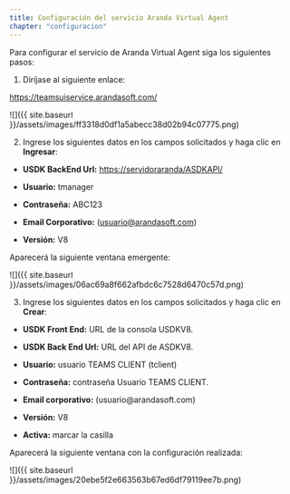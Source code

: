 ```yaml
---
title: Configuración del servicio Aranda Virtual Agent
chapter: "configuracion"
---
```


Para configurar el servicio de Aranda Virtual Agent siga los siguientes pasos:

1.  Diríjase al siguiente enlace:

<https://teamsuiservice.arandasoft.com/>

![]({{ site.baseurl }}/assets/images/ff3318d0df1a5abecc38d02b94c07775.png)

2.  Ingrese los siguientes datos en los campos solicitados y haga clic en **Ingresar**:

-   **USDK BackEnd Url:** <https://servidoraranda/ASDKAPI/>

-   **Usuario:** tmanager

-   **Contraseña:** ABC123

-   **Email Corporativo:** (usuario@arandasoft.com)

-   **Versión:** V8

Aparecerá la siguiente ventana emergente:

![]({{ site.baseurl }}/assets/images/06ac69a8f662afbdc6c7528d6470c57d.png)

3.  Ingrese los siguientes datos en los campos solicitados y haga clic en **Crear**:

-   **USDK Front End:** URL de la consola USDKV8.

-   **USDK Back End Url:** URL del API de ASDKV8.

-   **Usuario:** usuario TEAMS CLIENT (tclient)

-   **Contraseña:** contraseña Usuario TEAMS CLIENT.

-   **Email corporativo:** (usuario\@arandasoft.com)

-   **Versión:** V8

-   **Activa:** marcar la casilla

Aparecerá la siguiente ventana con la configuración realizada:

![]({{ site.baseurl }}/assets/images/20ebe5f2e663563b67ed6df79119ee7b.png)
